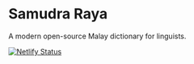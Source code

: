 # Samudra Raya
A modern open-source Malay dictionary for linguists.

[![Netlify Status](https://api.netlify.com/api/v1/badges/91d9385b-a8a6-470f-94b1-7fac77da04e4/deploy-status)](https://app.netlify.com/sites/samudra-raya/deploys)
